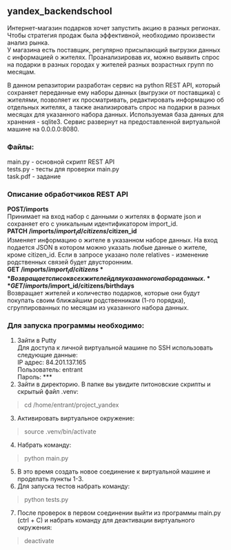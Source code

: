 ## yandex_backendschool
Интернет-магазин подарков хочет запустить акцию в разных регионах. Чтобы
стратегия продаж была эффективной, необходимо произвести анализ рынка.  
У магазина есть поставщик, регулярно присылающий выгрузки данных с информацией
о жителях. Проанализировав их, можно выявить спрос на подарки в разных городах
у жителей разных возрастных групп по месяцам.  

В данном репазитории разработан сервис на python REST API, который сохраняет переданные ему наборы данных (выгрузки от поставщика) c жителями, позволяет их просматривать, редактировать информацию об отдельных жителях, а также анализировать спрос на подарки в разных месяцах для указанного набора данных. Используемая база данных для хранения - sqlite3. 
Сервис развернут на предоставленной виртуальной машине на 0.0.0.0:8080. 

### Файлы:
main.py - основной скрипт REST API  
tests.py - тесты для проверки main.py  
task.pdf - задание

### Описание обработчиков REST API
**POST/imports**  
Принимает на вход набор с данными о жителях в формате  json  и сохраняет его с уникальным идентификатором import_id.  
**PATCH /imports/$import_id/citizens/$citizen_id**  
Изменяет информацию о жителе в указанном наборе данных. На вход подается JSON в котором можно указать любые данные о
жителе, кроме citizen_id. Если в запросе указано поле  relatives  - изменение родственных связей будет двусторонним.  
**GET /imports/$import_id/citizens**  
Возвращает список всех жителей для указанного набора данных.  
**GET /imports/$import_id/citizens/birthdays**  
Возвращает жителей и количество подарков, которые они будут покупать своим ближайшим родственникам (1-го порядка), сгруппированных по месяцам из указанного набора данных.  

### Для запуска программы необходимо:
1. Зайти в Putty  
Для доступа к личной виртуальной машине по SSH использовать следующие данные:  
IP адрес: 84.201.137.165  
Пользователь: entrant  
Пароль: ***
2. Зайти в директорию. В папке вы увидите питоновские скрипты и скрытый файл .venv: 
> cd /home/entrant/project_yandex
3. Активировать виртуальное окружение:  
> source .venv/bin/activate 
4. Набрать команду:
> python main.py 

5. В это время создать новое соединение к виртуальной машине и проделать пункты 1-3.
6. Для запуска тестов набрать команду:
> python tests.py 
7. После проверок в первом соединении выйти из программы main.py (ctrl + C) и набрать команду для деактивации виртуального окружения:
> deactivate  
